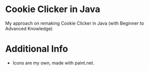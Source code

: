 # Cookie Clicker in Java
My approach on remaking Cookie Clicker in Java (with Beginner to Advanced Knowledge)

# Additional Info
- Icons are my own, made with paint.net.
